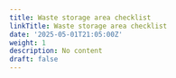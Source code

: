```yaml
---
title: Waste storage area checklist
linkTitle: Waste storage area checklist
date: '2025-05-01T21:05:00Z'
weight: 1
description: No content
draft: false
---
```



